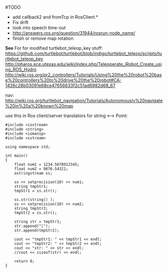 #TODO

- add callback2 and fromTcp in RosClient.*
- Fix drift
- look into speech time-out
- http://answers.ros.org/question/31944/rosrun-node_name/
- finish or remove map rotation

**See**
For for modified turtlebot_teleop_key stuff:
https://github.com/turtlebot/turtlebot/blob/indigo/turtlebot_teleop/scripts/turtlebot_teleop_key
http://pharos.ece.utexas.edu/wiki/index.php/Teleoperate_iRobot_Create_using_ROS_Hydro
http://wiki.ros.org/pr2_controllers/Tutorials/Using%20the%20robot%20base%20controllers%20to%20drive%20the%20robot#CA-1426c28b03091e68ce47656633f2c51ad6982d68_67

nav: http://wiki.ros.org/turtlebot_navigation/Tutorials/Autonomously%20navigate%20in%20a%20known%20map

use this in Ros client/server translators for string <--> Point:
```
#include <iostream>
#include <string>
#include <iomanip>
#include <sstream>

using namespace std;

int main()
{
    float num1 = 1234.5678912345;
    float num2 = 9876.54321;
    ostringstream ss;
    
    ss << setprecision(10) << num1;
    string tmpStr1;
    tmpStr1 = ss.str();

    ss.str(string() );
    ss << setprecision(10) << num2;
    string tmpStr2;
    tmpStr2 = ss.str();
    
    string str = tmpStr1;
    str.append("|");
    str.append(tmpStr2);
   
    cout << "tmpStr1: " << tmpStr1 << endl;
    cout << "tmpStr2: " << tmpStr2 << endl;
    cout << "str: " << str << endl;
    //cout << sizeof(str) << endl;

    return 0;
}
```
